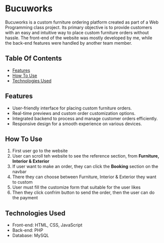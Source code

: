 # Bucuworks
Bucuworks is a custom furniture ordering platform created as part of a Web Programming class project.
Its primary objective is to provide customers with an easy and intuitive way to place custom furniture orders without hassle.
The front-end of the website was mostly developed by me, while the back-end features were handled by another team member.

## Table Of Contents
- [Features](https://github.com/Razaann/Bucuworks/new/main?filename=README.md#features)
- [How To Use](https://github.com/Razaann/Bucuworks/new/main?filename=README.md#how-to-use)
- [Technologies Used](https://github.com/Razaann/Bucuworks/new/main?filename=README.md#technologies-used)

## Features
- User-friendly interface for placing custom furniture orders.
- Real-time previews and custom order customization options.
- Integrated backend to process and manage customer orders efficiently.
- Responsive design for a smooth experience on various devices.

## How To Use
1. First user go to the website
2. User can scroll teh website to see the reference section, from **Furniture, Interior & Exterior**
3. If user want to make an order, they can click the **Booking** section on the navbar
4. There they can choose between Furniture, Interior & Exterior they want to custom
5. User must fill the customize form that suitable for the user likes
6. Then they click confrim button to send the order, then the user can do the payment

## Technologies Used
- Front-end: HTML, CSS, JavaScript
- Back-end: PHP
- Database: MySQL
